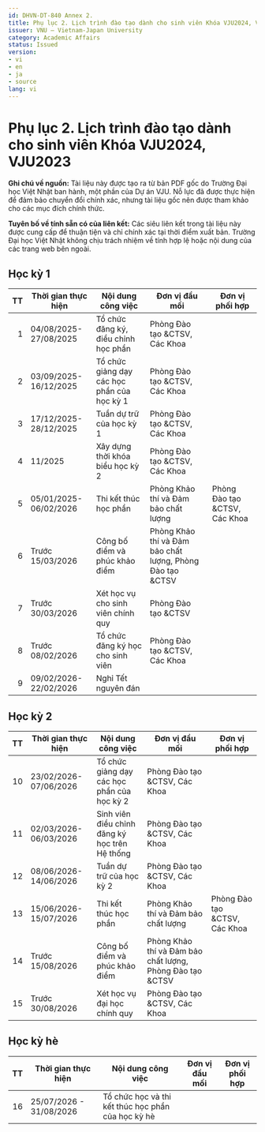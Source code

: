 ```yaml
---
id: DHVN-DT-840 Annex 2.
title: Phụ lục 2. Lịch trình đào tạo dành cho sinh viên Khóa VJU2024, VJU2023
issuer: VNU – Vietnam-Japan University
category: Academic Affairs
status: Issued
version:
- vi
- en
- ja
- source
lang: vi
---
```


# Phụ lục 2. Lịch trình đào tạo dành cho sinh viên Khóa VJU2024, VJU2023

<div class="source-note">
  <p>
    <strong>Ghi chú về nguồn:</strong> Tài liệu này được tạo ra từ bản PDF gốc do Trường Đại học Việt Nhật ban hành, một phần của Dự án VJU. Nỗ lực đã được thực hiện để đảm bảo chuyển đổi chính xác, nhưng tài liệu gốc nên được tham khảo cho các mục đích chính thức.
  </p>
  <p>
    <strong>Tuyên bố về tính sẵn có của liên kết:</strong> Các siêu liên kết trong tài liệu này được cung cấp để thuận tiện và chỉ chính xác tại thời điểm xuất bản. Trường Đại học Việt Nhật không chịu trách nhiệm về tính hợp lệ hoặc nội dung của các trang web bên ngoài.
  </p>
</div>

## Học kỳ 1

| TT | Thời gian thực hiện | Nội dung công việc | Đơn vị đầu mối | Đơn vị phối hợp |
|---:|---|---|---|---|
| 1 | 04/08/2025-27/08/2025 | Tổ chức đăng ký, điều chỉnh học phần | Phòng Đào tạo &CTSV, Các Khoa | |
| 2 | 03/09/2025-16/12/2025 | Tổ chức giảng dạy các học phần của học kỳ 1 | Phòng Đào tạo &CTSV, Các Khoa | |
| 3 | 17/12/2025-28/12/2025 | Tuần dự trữ của học kỳ 1 | Phòng Đào tạo &CTSV, Các Khoa | |
| 4 | 11/2025 | Xây dựng thời khóa biểu học kỳ 2 | Phòng Đào tạo &CTSV, Các Khoa | |
| 5 | 05/01/2025-06/02/2026 | Thi kết thúc học phần | Phòng Khảo thí và Đảm bảo chất lượng | Phòng Đào tạo &CTSV, Các Khoa |
| 6 | Trước 15/03/2026 | Công bố điểm và phúc khảo điểm | Phòng Khảo thí và Đảm bảo chất lượng, Phòng Đào tạo &CTSV | |
| 7 | Trước 30/03/2026 | Xét học vụ cho sinh viên chính quy | Phòng Đào tạo &CTSV | |
| 8 | Trước 08/02/2026 | Tổ chức đăng ký học cho sinh viên | Phòng Đào tạo &CTSV, Các Khoa | |
| 9 | 09/02/2026-22/02/2026 | Nghỉ Tết nguyên đán | | |

## Học kỳ 2

| TT | Thời gian thực hiện | Nội dung công việc | Đơn vị đầu mối | Đơn vị phối hợp |
|---:|---|---|---|---|
| 10 | 23/02/2026-07/06/2026 | Tổ chức giảng dạy các học phần của học kỳ 2 | Phòng Đào tạo &CTSV, Các Khoa | |
| 11 | 02/03/2026-06/03/2026 | Sinh viên điều chỉnh đăng ký học trên Hệ thống | Phòng Đào tạo &CTSV, Các Khoa | |
| 12 | 08/06/2026-14/06/2026 | Tuần dự trữ của học kỳ 2 | Phòng Đào tạo &CTSV, Các Khoa | |
| 13 | 15/06/2026-15/07/2026 | Thi kết thúc học phần | Phòng Khảo thí và Đảm bảo chất lượng | Phòng Đào tạo &CTSV, Các Khoa |
| 14 | Trước 15/08/2026 | Công bố điểm và phúc khảo điểm | Phòng Khảo thí và Đảm bảo chất lượng, Phòng Đào tạo &CTSV | |
| 15 | Trước 30/08/2026 | Xét học vụ đại học chính quy | Phòng Đào tạo &CTSV, Các Khoa | |

## Học kỳ hè

| TT | Thời gian thực hiện | Nội dung công việc | Đơn vị đầu mối | Đơn vị phối hợp |
|---:|---|---|---|---|
| 16 | 25/07/2026 - 31/08/2026 | Tổ chức học và thi kết thúc học phần của học kỳ hè | | |
